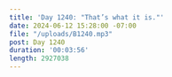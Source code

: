 ```yaml
---
title: 'Day 1240: "That’s what it is."'
date: 2024-06-12 15:28:00 -07:00
file: "/uploads/B1240.mp3"
post: Day 1240
duration: '00:03:56'
length: 2927038
---
```


